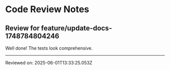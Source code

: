 # Code Review Notes

## Review for feature/update-docs-1748784804246

Well done! The tests look comprehensive.

---
Reviewed on: 2025-06-01T13:33:25.053Z